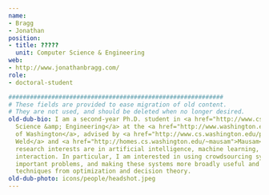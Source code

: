 ```yaml
---
name:
- Bragg
- Jonathan
position:
- title: ?????
  unit: Computer Science & Engineering
web:
- http://www.jonathanbragg.com/
role:
- doctoral-student

############################################################
# These fields are provided to ease migration of old content.
# They are not used, and should be deleted when no longer desired.
old-dub-bio: I am a second-year Ph.D. student in <a href="http://www.cs.washington.edu/">Computer
  Science &amp; Engineering</a> at the <a href="http://www.washington.edu/">University
  of Washington</a>, advised by <a href="http://www.cs.washington.edu/people/faculty/weld">Dan
  Weld</a> and <a href="http://homes.cs.washington.edu/~mausam">Mausam</a>. My primary
  research interests are in artificial intelligence, machine learning, and human-computer
  interaction. In particular, I am interested in using crowdsourcing systems to solve
  important problems, and making these systems more broadly useful and scalable with
  techniques from optimization and decision theory.
old-dub-photo: icons/people/headshot.jpeg
---
```

